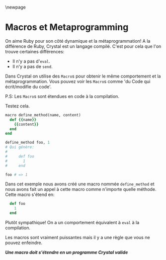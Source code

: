 \newpage

# Macros et Metaprogramming

On aime Ruby pour son côté dynamique et la métaprogrammation!
A la différence de Ruby, Crystal est un langage compilé.
C'est pour cela que l'on trouve certaines différences:

- Il n'y a pas d'`eval`.
- Il n'y a pas de `send`.

Dans Crystal on utilise des `Macro`s pour obtenir le même comportement et la métaprogrammation.
Vous pouvez voir les `Macro`s comme 'du Code qui écrit/modifie du code'.

P.S: Les `Macro`s sont étendues en code à la compilation.

Testez cela.

```ruby
macro define_method(name, content)
  def {{name}}
    {{content}}
  end
end

define_method foo, 1
# Qui génère:
#
#     def foo
#       1
#     end

foo # => 1
```

Dans cet exemple nous avons créé une macro nommée `define_method`
et nous avons fait un appel à cette macro comme n'importe quelle méthode.
Cette macro s'étend en:

```ruby
  def foo
    1
  end
```

Plutôt sympathique! On a un comportement
équivalent à `eval` à la compilation.

Les macros sont vraiment puissantes mais il y a une règle que vous ne pouvez enfeindre.

***Une macro doit s'étendre en un programme Crystal valide***
